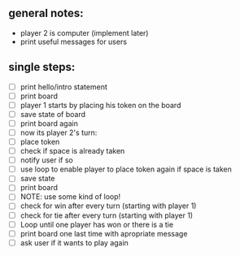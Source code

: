 ## general notes:

- player 2 is computer (implement later)
- print useful messages for users

## single steps:
- [ ] print hello/intro statement
- [ ] print board
- [ ] player 1 starts by placing his token on the board
- [ ] save state of board
- [ ] print board again
- [ ] now its player 2's turn:
- [ ] place token
- [ ] check if space is already taken
- [ ] notify user if so
- [ ] use loop to enable player to place token again if space is taken
- [ ] save state
- [ ] print board
- [ ] NOTE: use some kind of loop!
- [ ] check for win after every turn (starting with player 1)
- [ ] check for tie after every turn (starting with player 1)
- [ ] Loop until one player has won or there is a tie
- [ ] print board one last time with apropriate message
- [ ] ask user if it wants to play again
